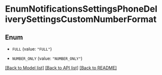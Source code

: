 # EnumNotificationsSettingsPhoneDeliverySettingsCustomNumberFormat

## Enum


* `FULL` (value: `"FULL"`)

* `NUMBER_ONLY` (value: `"NUMBER_ONLY"`)


[[Back to Model list]](../README.md#documentation-for-models) [[Back to API list]](../README.md#documentation-for-api-endpoints) [[Back to README]](../README.md)


